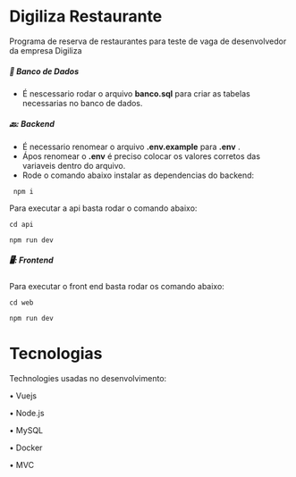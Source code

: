 # Digiliza Restaurante

Programa de reserva de restaurantes para teste de vaga de desenvolvedor da empresa Digiliza

##### :game_die: Banco de Dados

- É nescessario rodar o arquivo **banco.sql** para criar as tabelas necessarias no banco de dados.

##### 🔙: Backend

- É necessario renomear o arquivo **.env.example** para **.env** .
- Ápos renomear o **.env** é preciso colocar os valores corretos das variaveis dentro do arquivo.
- Rode o comando abaixo instalar as dependencias do backend:

```shell
 npm i
```

Para executar a api basta rodar o comando abaixo:

```shell
cd api
```

```shell
npm run dev
```

##### 🖥️: Frontend

Para executar o front end basta rodar os comando abaixo:

```shell
cd web
```

```shell
npm run dev
```


# Tecnologias

Technologies usadas no desenvolvimento:

• Vuejs

• Node.js

• MySQL

• Docker

• MVC
